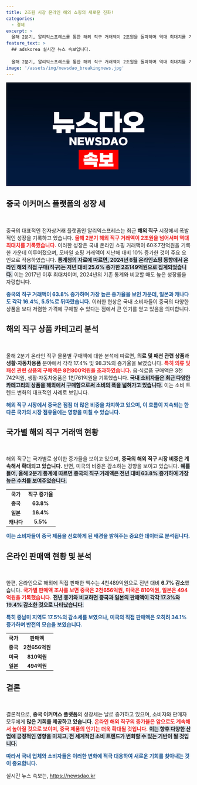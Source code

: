 ```yaml
---
title: 2조원 시장 온라인 해외 쇼핑의 새로운 진화!
categories:
  - 경제
excerpt: >
  올해 2분기, 알리익스프레스를 통한 해외 직구 거래액이 2조원을 돌파하며 역대 최대치를 기록했습니다! 중국 제품의 인기 급증 속에서 온라인 쇼핑 전체 거래액도 60조원을 넘었죠. 클릭해서 더 자세한 내용을 확인하세요!
feature_text: >
  ## adskorea 실시간 뉴스 속보입니다.

  올해 2분기, 알리익스프레스를 통한 해외 직구 거래액이 2조원을 돌파하며 역대 최대치를 기록했습니다! 중국 제품의 인기 급증 속에서 온라인 쇼핑 전체 거래액도 60조원을 넘었죠. 클릭해서 더 자세한 내용을 확인하세요!
image: '/assets/img/newsdao_breakingnews.jpg'
---
```


<p><img src="/assets/img/newsdao_breakingnews.jpg" alt="adskorea 속보" /></p>

<h2 data-ke-size="size26">중국 이커머스 플랫폼의 성장 세</h2>

<p data-ke-size="size16">&nbsp;</p>

<p>중국의 대표적인 전자상거래 플랫폼인 알리익스프레스는 최근 <strong>해외 직구</strong> 시장에서 폭발적인 성장을 기록하고 있습니다. <b><span style="color: #ee2323;">올해 2분기 해외 직구 거래액이 2조원을 넘어서며 역대 최대치를 기록했습니다.</span></b> 이러한 성장은 국내 온라인 쇼핑 거래액이 60조7천억원을 기록한 가운데 이루어졌으며, 모바일 쇼핑 거래액이 지난해 대비 10% 증가한 것이 주요 요인으로 작용하였습니다. <b><span style="background-color: #21538527;">통계청의 자료에 따르면, 2024년 6월 온라인쇼핑 동향에서 온라인 해외 직접 구매(직구)는 저년 대비 25.6% 증가한 2조149억원으로 집계되었습니다.</span></b> 이는 2017년 이후 최대치이며, 2024년의 기존 통계와 비교할 때도 높은 성장률을 자랑합니다. </p>

<p><b><span style="color: #1a5490;">중국의 직구 거래액이 63.8% 증가하며 가장 높은 증가율을 보인 가운데, 일본과 캐나다도 각각 16.4%, 5.5%로 뒤따랐습니다.</span></b> 이러한 현상은 국내 소비자들이 중국의 다양한 상품을 보다 저렴한 가격에 구매할 수 있다는 점에서 큰 인기를 얻고 있음을 의미합니다. </p>

<h2 data-ke-size="size26">해외 직구 상품 카테고리 분석</h2>

<p data-ke-size="size16">&nbsp;</p>

<p>올해 2분기 온라인 직구 물품별 구매액에 대한 분석에 따르면, <strong>의료 및 패션 관련 상품과 생활·자동차용품</strong> 분야에서 각각 17.4% 및 98.3%의 증가율을 보였습니다. <b><span style="color: #ee2323;">특히 의류 및 패션 관련 상품의 구매액은 8천800억원을 초과하였습니다.</span></b> 음·식료품 구매액은 3천742억원, 생활·자동차용품은 1천761억원을 기록했습니다. <b><span style="background-color: #21538527;">국내 소비자들은 최근 다양한 카테고리의 상품을 해외에서 구매함으로써 소비의 폭을 넓혀가고 있습니다.</span></b> 이는 소비 트렌드 변화의 대표적인 사례로 보입니다. </p>

<p><b><span style="color: #1a5490;">해외 직구 시장에서 중국은 점점 더 많은 비중을 차지하고 있으며, 이 흐름이 지속되는 한 다른 국가의 시장 점유율에는 영향을 미칠 수 있습니다.</span></b> </p>

<h2 data-ke-size="size26">국가별 해외 직구 거래액 현황</h2>

<p data-ke-size="size16">&nbsp;</p>

<p>해외 직구는 국가별로 상이한 증가율을 보이고 있으며, <b><span style="ee2323;">중국의 해외 직구 시장 비중은 계속해서 확대되고 있습니다.</span></b> 반면, 미국의 비중은 감소하는 경향을 보이고 있습니다. <b><span style="background-color: #21538527;">예를 들어, 올해 2분기 통계에 따르면 중국의 직구 거래액은 전년 대비 63.8% 증가하여 가장 높은 수치를 보여주었습니다.</span></b> </p>

<table style="width: 100%; border-collapse: collapse;">
    <tr>
        <td style="text-align: center; height: 17px;"><b>국가</b></td>
        <td style="text-align: center; height: 17px;"><b>직구 증가율</b></td>
    </tr>
    <tr>
        <td style="text-align: center; height: 17px;"><b>중국</b></td>
        <td style="text-align: center; height: 17px;"><b>63.8%</b></td>
    </tr>
    <tr>
        <td style="text-align: center; height: 17px;"><b>일본</b></td>
        <td style="text-align: center; height: 17px;"><b>16.4%</b></td>
    </tr>
    <tr>
        <td style="text-align: center; height: 17px;"><b>캐나다</b></td>
        <td style="text-align: center; height: 17px;"><b>5.5%</b></td>
    </tr>
</table>

<p><b><span style="color: #1a5490;">이는 소비자들이 중국 제품을 선호하게 된 배경을 밝혀주는 중요한 데이터로 분석됩니다.</span></b></p>

<h2 data-ke-size="size26">온라인 판매액 현황 및 분석</h2>

<p data-ke-size="size16">&nbsp;</p>

<p>한편, 온라인으로 해외에 직접 판매한 액수는 4천489억원으로 전년 대비 <strong>6.7% 감소</strong>했습니다. <b><span style="color: #ee2323;">국가별 판매액 조사를 보면 중국은 2천656억원, 미국은 810억원, 일본은 494억원을 기록했습니다.</span></b> <b><span style="background-color: #21538527;">전년 동기와 비교하면 중국과 일본의 판매액이 각각 17.3%와 19.4% 감소한 것으로 나타났습니다.</span></b> </p>

<p><b><span style="color: #1a5490;">특히 중남미 지역도 17.5%의 감소세를 보였으나, 미국의 직접 판매액은 오히려 34.1% 증가하며 반전의 모습을 보였습니다.</span></b> </p>

<table style="width: 100%; border-collapse: collapse;">
    <tr>
        <td style="text-align: center; height: 17px;"><b>국가</b></td>
        <td style="text-align: center; height: 17px;"><b>판매액</b></td>
    </tr>
    <tr>
        <td style="text-align: center; height: 17px;"><b>중국</b></td>
        <td style="text-align: center; height: 17px;"><b>2천656억원</b></td>
    </tr>
    <tr>
        <td style="text-align: center; height: 17px;"><b>미국</b></td>
        <td style="text-align: center; height: 17px;"><b>810억원</b></td>
    </tr>
    <tr>
        <td style="text-align: center; height: 17px;"><b>일본</b></td>
        <td style="text-align: center; height: 17px;"><b>494억원</b></td>
    </tr>
</table>

<h2 data-ke-size="size26">결론</h2>

<p data-ke-size="size16">&nbsp;</p>

<p>결론적으로, <strong>중국 이커머스 플랫폼</strong>의 성장세는 날로 증가하고 있으며, 소비자와 판매자 모두에게 <strong>많은 기회를 제공하고 있습니다</strong>. <b><span style="color: #ee2323;">온라인 해외 직구의 증가율은 앞으로도 계속해서 높아질 것으로 보이며, 중국 제품의 인기는 더욱 확대될 것입니다.</span></b> <b><span style="background-color: #21538527;">이는 향후 다양한 산업에 긍정적인 영향을 미치고, 전 세계적인 소비 트렌드가 변화할 수 있는 기반이 될 것입니다.</span></b> </p>

<p><b><span style="color: #1a5490;">따라서 국내 업체와 소비자들은 이러한 변화에 적극 대응하여 새로운 기회를 찾아내는 것이 중요합니다.</span></b></p>
실시간 뉴스 속보는, <a href="https://newsdao.kr" rel="dofollow">https://newsdao.kr</a>


